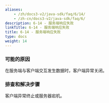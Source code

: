 ```yaml
---
aliases:
    - /zh/docs3-v2/java-sdk/faq/6/14/
    - /zh-cn/docs3-v2/java-sdk/faq/6/
description: 6-14 - 服务端响应失败
linkTitle: 6-14 - 服务端响应失败
title: 6-14 - 服务端响应失败
type: docs
weight: 14
---
```






### 可能的原因

在服务端与客户端交互发生数据时，客户端异常关闭。

### 排查和解决步骤

客户端异常终止或服务器宕机。